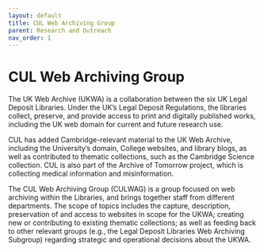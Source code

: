 ```yaml
---
layout: default
title: CUL Web Archiving Group
parent: Research and Outreach
nav_order: 1
---
```


# CUL Web Archiving Group

The UK Web Archive (UKWA) is a collaboration between the six UK Legal Deposit Libraries. Under the UK’s Legal Deposit Regulations, the libraries collect, preserve, and provide access to print and digitally published works, including the UK web domain for current and future research use.  

CUL has added Cambridge-relevant material to the UK Web Archive, including the University’s domain, College websites, and library blogs, as well as contributed to thematic collections, such as the Cambridge Science collection. CUL is also part of the Archive of Tomorrow project, which is collecting medical information and misinformation. 

The CUL Web Archiving Group (CULWAG) is a group focused on web archiving within the Libraries, and brings together staff from different departments. The scope of topics includes the capture, description, preservation of and access to websites in scope for the UKWA; creating new or contributing to existing thematic collections; as well as feeding back to other relevant groups (e.g., the Legal Deposit Libraries Web Archiving Subgroup) regarding strategic and operational decisions about the UKWA.
